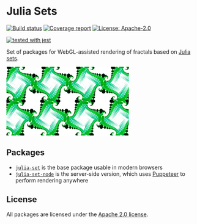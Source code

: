# Julia Sets

[![Build status][ci-image]][ci-url]
[![Coverage report][coverage-image]][coverage-url]
[![License: Apache-2.0][license-image]][license-url]

[![tested with jest](https://img.shields.io/badge/tested_with-jest-99424f.svg)](https://github.com/facebook/jest)

[ci-image]: https://github.com/slowli/julia-set/workflows/CI/badge.svg?branch=master
[ci-url]: https://github.com/slowli/julia-set/actions
[coverage-image]: https://img.shields.io/codecov/c/gh/slowli/julia-set.svg
[coverage-url]: https://codecov.io/gh/slowli/julia-set/
[license-image]: https://img.shields.io/github/license/slowli/julia-set.svg
[license-url]: https://github.com/slowli/julia-set/blob/master/LICENSE   

Set of packages for WebGL-assisted rendering of fractals based on [Julia sets].

<p>
  <img
    src="https://github.com/slowli/julia-set/raw/master/examples/tiles.jpg"
    alt="Fractal example"
    width="320" height="180"
  >
</p>

## Packages

- [`julia-set`](packages/julia-set) is the base package usable in modern browsers
- [`julia-set-node`](packages/julia-set-node) is the server-side version, which uses
  [Puppeteer] to perform rendering anywhere

## License

All packages are licensed under the [Apache 2.0 license](LICENSE).

[Julia sets]: https://en.wikipedia.org/wiki/Julia_set
[Puppeteer]: https://npmjs.com/package/puppeteer
